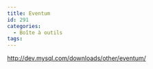 ```yaml
---
title: Eventum
id: 291
categories:
  - Boîte à outils
tags:
---
```


http://dev.mysql.com/downloads/other/eventum/